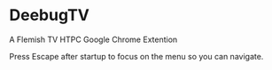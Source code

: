 # DeebugTV
A Flemish TV HTPC Google Chrome Extention

Press Escape after startup to focus on the menu so you can navigate.

